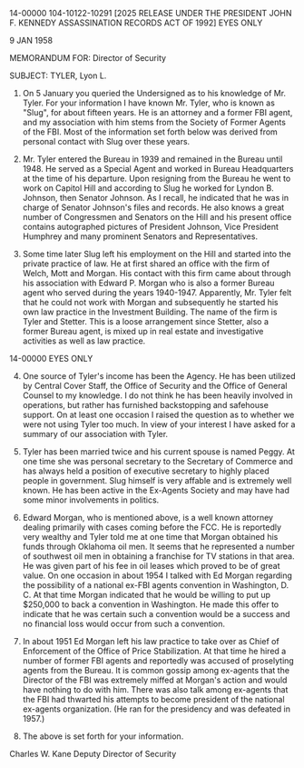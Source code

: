 14-00000
104-10122-10291 [2025 RELEASE UNDER THE PRESIDENT JOHN F. KENNEDY ASSASSINATION RECORDS ACT OF 1992]
EYES ONLY

9 JAN 1958

MEMORANDUM FOR: Director of Security

SUBJECT: TYLER, Lyon L.

1. On 5 January you queried the Undersigned as to his knowledge
of Mr. Tyler. For your information I have known Mr. Tyler, who is
known as "Slug", for about fifteen years. He is an attorney and a former
FBI agent, and my association with him stems from the Society of
Former Agents of the FBI. Most of the information set forth below
was derived from personal contact with Slug over these years.

2. Mr. Tyler entered the Bureau in 1939 and remained in the
Bureau until 1948. He served as a Special Agent and worked in Bureau
Headquarters at the time of his departure. Upon resigning from the
Bureau he went to work on Capitol Hill and according to Slug he worked
for Lyndon B. Johnson, then Senator Johnson. As I recall, he indicated
that he was in charge of Senator Johnson's files and records. He also
knows a great number of Congressmen and Senators on the Hill and his
present office contains autographed pictures of President Johnson, Vice
President Humphrey and many prominent Senators and Representatives.

3. Some time later Slug left his employment on the Hill and started
into the private practice of law. He at first shared an office with the firm
of Welch, Mott and Morgan. His contact with this firm came about through
his association with Edward P. Morgan who is also a former Bureau
agent who served during the years 1940-1947. Apparently, Mr. Tyler
felt that he could not work with Morgan and subsequently he started his
own law practice in the Investment Building. The name of the firm is
Tyler and Stetter. This is a loose arrangement since Stetter, also a
former Bureau agent, is mixed up in real estate and investigative activities
as well as law practice.

14-00000
EYES ONLY

4. One source of Tyler's income has been the Agency. He
has been utilized by Central Cover Staff, the Office of Security and the
Office of General Counsel to my knowledge. I do not think he has been
heavily involved in operations, but rather has furnished backstopping
and safehouse support. On at least one occasion I raised the question
as to whether we were not using Tyler too much. In view of your interest
I have asked for a summary of our association with Tyler.

5. Tyler has been married twice and his current spouse is named
Peggy. At one time she was personal secretary to the Secretary of
Commerce and has always held a position of executive secretary to highly
placed people in government. Slug himself is very affable and is
extremely well known. He has been active in the Ex-Agents Society and
may have had some minor involvements in politics.

6. Edward Morgan, who is mentioned above, is a well known
attorney dealing primarily with cases coming before the FCC. He is
reportedly very wealthy and Tyler told me at one time that Morgan obtained
his funds through Oklahoma oil men. It seems that he represented a
number of southwest oil men in obtaining a franchise for TV stations in
that area. He was given part of his fee in oil leases which proved to be
of great value. On one occasion in about 1954 I talked with Ed Morgan
regarding the possibility of a national ex-FBI agents convention in
Washington, D. C. At that time Morgan indicated that he would be
willing to put up $250,000 to back a convention in Washington. He made
this offer to indicate that he was certain such a convention would be a
success and no financial loss would occur from such a convention.

7. In about 1951 Ed Morgan left his law practice to take over
as Chief of Enforcement of the Office of Price Stabilization. At that
time he hired a number of former FBI agents and reportedly was
accused of proselyting agents from the Bureau. It is common gossip
among ex-agents that the Director of the FBI was extremely miffed at
Morgan's action and would have nothing to do with him. There was
also talk among ex-agents that the FBI had thwarted his attempts to
become president of the national ex-agents organization. (He ran for
the presidency and was defeated in 1957.)

8. The above is set forth for your information.

Charles W. Kane
Deputy Director of Security
